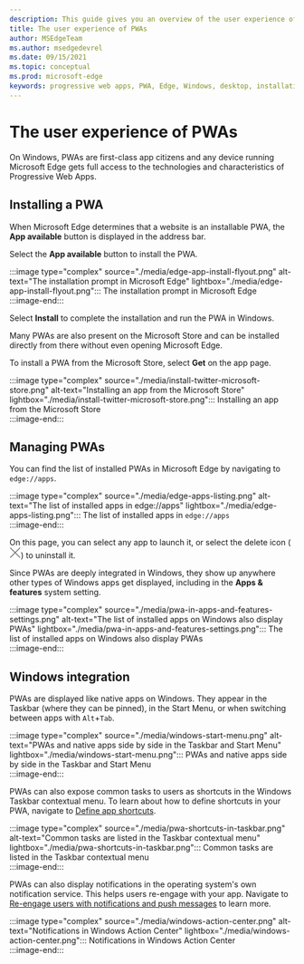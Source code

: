 ```yaml
---
description: This guide gives you an overview of the user experience of PWAs on Microsoft Edge and Windows.
title: The user experience of PWAs
author: MSEdgeTeam
ms.author: msedgedevrel
ms.date: 09/15/2021
ms.topic: conceptual
ms.prod: microsoft-edge
keywords: progressive web apps, PWA, Edge, Windows, desktop, installation, integration, microsoft store, ux
---
```

# The user experience of PWAs  

On Windows, PWAs are first-class app citizens and any device running Microsoft Edge gets full access to the technologies and characteristics of Progressive Web Apps.  

## Installing a PWA  

When Microsoft Edge determines that a website is an installable PWA, the **App available** button is displayed in the address bar.  

Select the **App available** button to install the PWA.  

:::image type="complex" source="./media/edge-app-install-flyout.png" alt-text="The installation prompt in Microsoft Edge" lightbox="./media/edge-app-install-flyout.png":::
   The installation prompt in Microsoft Edge  
:::image-end:::  

Select **Install** to complete the installation and run the PWA in Windows.  

Many PWAs are also present on the Microsoft Store and can be installed directly from there without even opening Microsoft Edge.  

To install a PWA from the Microsoft Store, select **Get** on the app page.  

:::image type="complex" source="./media/install-twitter-microsoft-store.png" alt-text="Installing an app from the Microsoft Store" lightbox="./media/install-twitter-microsoft-store.png":::
   Installing an app from the Microsoft Store  
:::image-end:::  

## Managing PWAs  

You can find the list of installed PWAs in Microsoft Edge by navigating to `edge://apps`.  

:::image type="complex" source="./media/edge-apps-listing.png" alt-text="The list of installed apps in edge://apps" lightbox="./media/edge-apps-listing.png":::
   The list of installed apps in `edge://apps`  
:::image-end:::  

On this page, you can select any app to launch it, or select the delete icon \(![Uninstall app](./media/uninstall-app-button.png)\) to uninstall it.  

Since PWAs are deeply integrated in Windows, they show up anywhere other types of Windows apps get displayed, including in the **Apps & features** system setting.  

:::image type="complex" source="./media/pwa-in-apps-and-features-settings.png" alt-text="The list of installed apps on Windows also display PWAs" lightbox="./media/pwa-in-apps-and-features-settings.png":::
   The list of installed apps on Windows also display PWAs  
:::image-end:::  

## Windows integration  

PWAs are displayed like native apps on Windows. They appear in the Taskbar (where they can be pinned), in the Start Menu, or when switching between apps with `Alt`+`Tab`.  

:::image type="complex" source="./media/windows-start-menu.png" alt-text="PWAs and native apps side by side in the Taskbar and Start Menu" lightbox="./media/windows-start-menu.png":::
   PWAs and native apps side by side in the Taskbar and Start Menu  
:::image-end:::  

PWAs can also expose common tasks to users as shortcuts in the Windows Taskbar contextual menu. To learn about how to define shortcuts in your PWA, navigate to [Define app shortcuts][AppShortcutsFeature].  

:::image type="complex" source="./media/pwa-shortcuts-in-taskbar.png" alt-text="Common tasks are listed in the Taskbar contextual menu" lightbox="./media/pwa-shortcuts-in-taskbar.png":::
   Common tasks are listed in the Taskbar contextual menu  
:::image-end:::  

PWAs can also display notifications in the operating system's own notification service. This helps users re-engage with your app. Navigate to [Re-engage users with notifications and push messages][PushNotficationsFeature] to learn more.  

:::image type="complex" source="./media/windows-action-center.png" alt-text="Notifications in Windows Action Center" lightbox="./media/windows-action-center.png":::
   Notifications in Windows Action Center  
:::image-end:::  

<!-- Links -->

[AppShortcutsFeature]: ./how-to/shortcuts.md "Define app shortcuts | Microsoft Docs"  
[PushNotficationsFeature]: ./how-to/push-notifications.md "Re-engage users with notifications and push messages | Microsoft Docs"  
